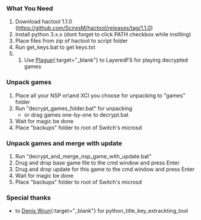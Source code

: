 ### What You Need
1. Download hactool 1.1.0 (https://github.com/SciresM/hactool/releases/tag/1.1.0)
1. Install python 3.x.x (dont forget to click PATH checkbox while instlling)
1. Place files from zip of hactool to script folder
1. Run get_keys.bat to get keys.txt
1. 1. Use [Plague](https://gbatemp.net/threads/atmosphere-mod-plague-easy-layeredfs-app-switching-alpha.508123/){:target="_blank"} to LayeredFS for playing decrypted games 


### Unpack games 
1. Place all your NSP or\and XCI you choose for unpacking to "games" folder
1. Run "decrypt_games_folder.bat" for unpacking
	* or drag games one-by-one to decrypt.bat
1. Wait for magic be done 
1. Place "backups" folder to root of Switch's microsd

### Unpack games and merge with update
1. Run "decrypt_and_merge_nsp_game_with_update.bat"
1. Drug and drop base game file to the cmd window and press Enter
1. Drug and drop update for this game to the cmd window and press Enter
1. Wait for magic be done 
1. Place "backups" folder to root of Switch's microsd

### Special thanks
* to [Denis Wrun](https://vk.com/id340699273){:target="_blank"} for python_title_key_extrackting_tool